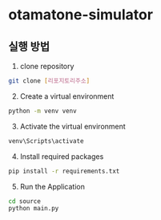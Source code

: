 # otamatone-simulator

## 실행 방법

1. clone repository
```bash
git clone [리포지토리주소]
```
2. Create a virtual environment
```bash
python -m venv venv
```
3. Activate the virtual environment
```bash
venv\Scripts\activate
```
4. Install required packages
```bash
pip install -r requirements.txt
```
5. Run the Application
```bash
cd source
python main.py
```

